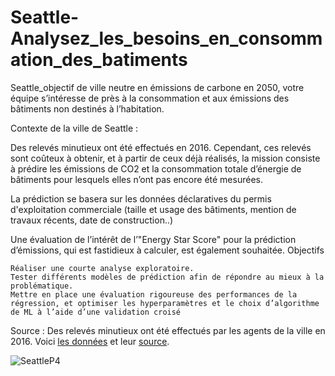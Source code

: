 # Seattle-Analysez_les_besoins_en_consommation_des_batiments
Seattle_objectif de ville neutre en émissions de carbone en 2050, votre équipe s’intéresse de près à la consommation et aux émissions des bâtiments non destinés à l’habitation.


Contexte de la ville de Seattle :

Des relevés minutieux ont été effectués en 2016. Cependant, ces relevés sont coûteux à obtenir, et à partir de ceux déjà réalisés, la mission consiste à prédire les émissions de CO2 et la consommation totale d’énergie de bâtiments pour lesquels elles n’ont pas encore été mesurées.

La prédiction se basera sur les données déclaratives du permis d'exploitation commerciale (taille et usage des bâtiments, mention de travaux récents, date de construction..)

Une évaluation de l’intérêt de l’"Energy Star Score" pour la prédiction d’émissions, qui est fastidieux à calculer, est également souhaitée.
Objectifs

    Réaliser une courte analyse exploratoire.
    Tester différents modèles de prédiction afin de répondre au mieux à la problématique.
    Mettre en place une évaluation rigoureuse des performances de la régression, et optimiser les hyperparamètres et le choix d’algorithme de ML à l’aide d’une validation croisé
    
    
    
Source : 
Des relevés minutieux ont été effectués par les agents de la ville en 2016. Voici [les données](https://s3.eu-west-1.amazonaws.com/course.oc-static.com/projects/Data_Scientist_P4/2016_Building_Energy_Benchmarking.csv) 
et leur [source](https://data.seattle.gov/dataset/2016-Building-Energy-Benchmarking/2bpz-gwpy).



![SeattleP4](https://user-images.githubusercontent.com/105881992/234869855-2f2a6f92-9780-42db-bfce-74fdf1643c23.png)
